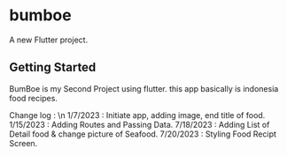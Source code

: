 # bumboe

A new Flutter project.

## Getting Started

BumBoe is my Second Project using flutter. this app basically is indonesia food recipes.

Change log : \n
1/7/2023 : Initiate app, adding image, end title of food.
1/15/2023 : Adding Routes and Passing Data.
7/18/2023 : Adding List of Detail food & change picture of Seafood.
7/20/2023 : Styling Food Recipt Screen.
